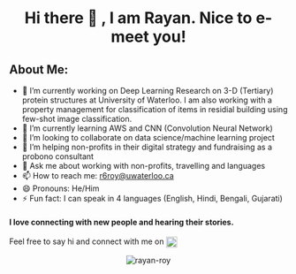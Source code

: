 <h1 align="center"> Hi there 👋 , I am Rayan. Nice to e-meet you! </h1>

## About Me:
- 🔭 I’m currently working on Deep Learning Research on 3-D (Tertiary) protein structures at University of Waterloo. I am also working with a property management for classification of items in residial building using few-shot image classification.
- 🌱 I’m currently learning AWS and CNN (Convolution Neural Network)
- 👯 I’m looking to collaborate on data science/machine learning project
- 🤔 I’m helping non-profits in their digital strategy and fundraising as a probono consultant
- 💬 Ask me about working with non-profits, travelling and languages
- 📫 How to reach me: r6roy@uwaterloo.ca
- 😄 Pronouns: He/Him
- ⚡ Fun fact: I can speak in 4 languages (English, Hindi, Bengali, Gujarati)

#### I love connecting with new people and hearing their stories.
Feel free to say hi and connect with me on <a href="https://www.linkedin.com/in/rayan-roy/" target="blank"><img align="center" src="https://cdn.jsdelivr.net/npm/simple-icons@3.0.1/icons/linkedin.svg" alt="rayan-roy" height="20" width="20" /></a>

<p align="center"> <img src=https://github-readme-stats.vercel.app/api?username=rayan-roy&show_icons=true alt=rayan-roy /> </p>
